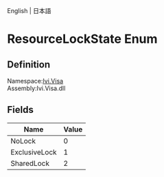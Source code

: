 English | 日本語

# ResourceLockState Enum

## Definition
Namespace:[Ivi.Visa](../Visa.md)<BR>
Assembly:Ivi.Visa.dll

## Fields

|Name|Value|
|---|---|
|NoLock|0|
|ExclusiveLock|1|
|SharedLock|2|
